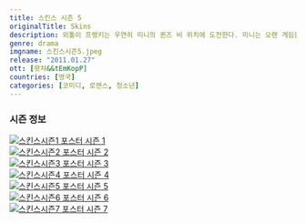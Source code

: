 ```yaml
---
title: 스킨스 시즌 5
originalTitle: Skins
description: 외톨이 프랭키는 우연히 미니의 퀸즈 비 위치에 도전한다. 미니는 오랜 게임을 하고, 그 소녀들은 프랭키의 친구가 되어준다.
genre: drama
imgname: 스킨스시즌5.jpeg
release: "2011.01.27"
ott: [왓챠&&tEmKopP]
countries: [영국]
categories: [코미디, 로맨스, 청소년]
---
```


### 시즌 정보

<div class="season-list">
<div class="item">
<a href="/drama/스킨스시즌1" >
<img src="/poster/스킨스시즌1.jpeg" alt="스킨스시즌1 포스터 ">
시즌 1</a>
</div>

<div class="item">
<a href="/drama/스킨스시즌2" >
<img src="/poster/스킨스시즌2.jpeg" alt="스킨스시즌2 포스터 ">
시즌 2</a>
</div>

<div class="item">
<a href="/drama/스킨스시즌3" >
<img src="/poster/스킨스시즌3.jpeg" alt="스킨스시즌3 포스터 ">
시즌 3</a>
</div>

<div class="item">
<a href="/drama/스킨스시즌4" >
<img src="/poster/스킨스시즌4.jpeg" alt="스킨스시즌4 포스터 ">
시즌 4</a>
</div>

<div class="item">
<a href="/drama/스킨스시즌5" >
<img src="/poster/스킨스시즌5.jpeg" alt="스킨스시즌5 포스터 ">
시즌 5</a>
</div>

<div class="item">
<a href="/drama/스킨스시즌6" >
<img src="/poster/스킨스시즌6.jpeg" alt="스킨스시즌6 포스터 ">
시즌 6</a>
</div>

<div class="item">
<a href="/drama/스킨스시즌7" >
<img src="/poster/스킨스시즌7.jpeg" alt="스킨스시즌7 포스터 ">
시즌 7</a>
</div>
</div>
